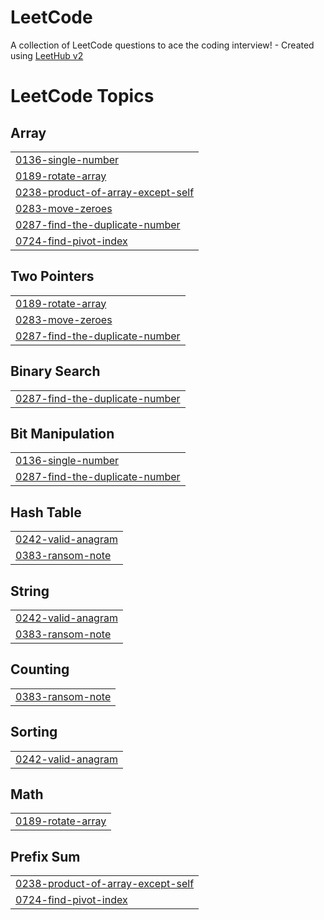 # LeetCode
A collection of LeetCode questions to ace the coding interview! - Created using [LeetHub v2](https://github.com/arunbhardwaj/LeetHub-2.0)

<!---LeetCode Topics Start-->
# LeetCode Topics
## Array
|  |
| ------- |
| [0136-single-number](https://github.com/SEhsanNadeem/LeetCode/tree/master/0136-single-number) |
| [0189-rotate-array](https://github.com/SEhsanNadeem/LeetCode/tree/master/0189-rotate-array) |
| [0238-product-of-array-except-self](https://github.com/SEhsanNadeem/LeetCode/tree/master/0238-product-of-array-except-self) |
| [0283-move-zeroes](https://github.com/SEhsanNadeem/LeetCode/tree/master/0283-move-zeroes) |
| [0287-find-the-duplicate-number](https://github.com/SEhsanNadeem/LeetCode/tree/master/0287-find-the-duplicate-number) |
| [0724-find-pivot-index](https://github.com/SEhsanNadeem/LeetCode/tree/master/0724-find-pivot-index) |
## Two Pointers
|  |
| ------- |
| [0189-rotate-array](https://github.com/SEhsanNadeem/LeetCode/tree/master/0189-rotate-array) |
| [0283-move-zeroes](https://github.com/SEhsanNadeem/LeetCode/tree/master/0283-move-zeroes) |
| [0287-find-the-duplicate-number](https://github.com/SEhsanNadeem/LeetCode/tree/master/0287-find-the-duplicate-number) |
## Binary Search
|  |
| ------- |
| [0287-find-the-duplicate-number](https://github.com/SEhsanNadeem/LeetCode/tree/master/0287-find-the-duplicate-number) |
## Bit Manipulation
|  |
| ------- |
| [0136-single-number](https://github.com/SEhsanNadeem/LeetCode/tree/master/0136-single-number) |
| [0287-find-the-duplicate-number](https://github.com/SEhsanNadeem/LeetCode/tree/master/0287-find-the-duplicate-number) |
## Hash Table
|  |
| ------- |
| [0242-valid-anagram](https://github.com/SEhsanNadeem/LeetCode/tree/master/0242-valid-anagram) |
| [0383-ransom-note](https://github.com/SEhsanNadeem/LeetCode/tree/master/0383-ransom-note) |
## String
|  |
| ------- |
| [0242-valid-anagram](https://github.com/SEhsanNadeem/LeetCode/tree/master/0242-valid-anagram) |
| [0383-ransom-note](https://github.com/SEhsanNadeem/LeetCode/tree/master/0383-ransom-note) |
## Counting
|  |
| ------- |
| [0383-ransom-note](https://github.com/SEhsanNadeem/LeetCode/tree/master/0383-ransom-note) |
## Sorting
|  |
| ------- |
| [0242-valid-anagram](https://github.com/SEhsanNadeem/LeetCode/tree/master/0242-valid-anagram) |
## Math
|  |
| ------- |
| [0189-rotate-array](https://github.com/SEhsanNadeem/LeetCode/tree/master/0189-rotate-array) |
## Prefix Sum
|  |
| ------- |
| [0238-product-of-array-except-self](https://github.com/SEhsanNadeem/LeetCode/tree/master/0238-product-of-array-except-self) |
| [0724-find-pivot-index](https://github.com/SEhsanNadeem/LeetCode/tree/master/0724-find-pivot-index) |
<!---LeetCode Topics End-->